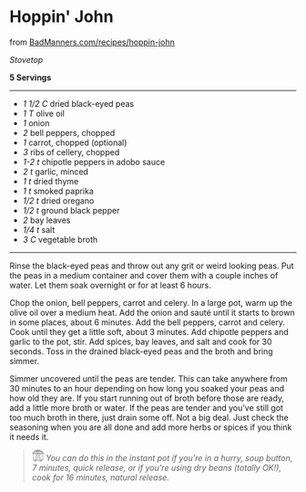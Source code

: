 # Hoppin' John

from [BadManners.com/recipes/hoppin-john](https://www.badmanners.com/recipes/hoppin-john)

*Stovetop*

**5 Servings**

---

- *1 1/2 C* dried black-eyed peas
- *1 T* olive oil
- *1* onion
- *2* bell peppers, chopped
- *1* carrot, chopped (optional)
- *3* ribs of cellery, chopped
- *1-2 t* chipotle peppers in adobo sauce
- *2 t* garlic, minced
- *1 t* dried thyme
- *1 t* smoked paprika
- *1/2 t* dried oregano
- *1/2 t* ground black pepper
- *2* bay leaves
- *1/4 t* salt
- *3 C* vegetable broth

---

Rinse the black-eyed peas and throw out any grit or weird looking peas. Put
the peas in a medium container and cover them with a couple inches of water. Let
them soak overnight or for at least 6 hours.

Chop the onion, bell peppers, carrot and celery. In a large pot, warm up the
olive oil over a medium heat. Add the onion and sauté until it starts to
brown in some places, about 6 minutes. Add the bell peppers, carrot and celery.
Cook until they get a little soft, about 3 minutes. Add chipotle peppers and
garlic to the pot, stir. Add spices, bay leaves, and salt and cook for 30
seconds. Toss in the drained black-eyed peas and the broth and bring simmer.

Simmer uncovered until the peas are tender. This can take anywhere from
30 minutes to an hour depending on how long you soaked your peas and how old
they are. If you start running out of broth before those are ready, add a little
more broth or water. If the peas are tender and you’ve still got too much broth
in there, just drain some off. Not a big deal. Just check the seasoning when
you are all done and add more herbs or spices if you think it needs it.

> ![ip](./images/ip-icon.png) *You can do this in the instant pot if you're in
a hurry, soup button, 7 minutes, quick release, or if you're using dry beans
(totally OK!), cook for 16 minutes, natural release.*

